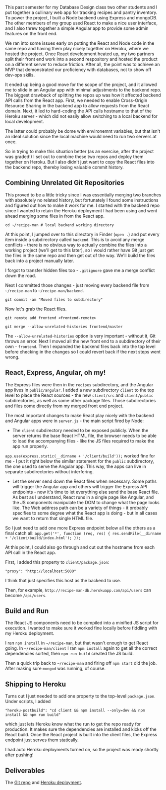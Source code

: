 This past semester for my Database Design class two other students and I put together a cullinary web app for tracking recipes and pantry inventory. To power the project, I built a Node backend using Express and mongoDB. The other members of my group used React to make a nice user interface, and I also threw together a simple Angular app to provide some admin features on the front end.

We ran into some issues early on putting the React and Node code in the same repo and having them play nicely together on Heroku, where we hosted the project. Once React development heated up, my two partners split their front end work into a second respository and hosted the product on a different server to reduce friction. After all, the point was to achieve an MVP that demonstrated our proficiency with databases, not to show off dev-ops skills.

It ended up being a good move for the scope of the project, and it allowed me to slide in an Angular app with minimal adjustments to the backend repo. The biggest drawback of splitting the repos up was how it affected backend API calls from the React app. First, we needed to enable Cross-Origin Resource Sharing in the backend app to allow requests from the React domain. Next, it led to hard-coding the API calls hostname to that of the Heroku server - which did not easily allow switching to a local backend for local development.

The latter could probably be dome with environemnt variables, but that isn't an ideal solution since the local machine would need to run two servers at once.

So in trying to make this situation better (as an exercise, after the project was graded!) I set out to combine these two repos and deploy them together on Heroku. But I also didn't just want to copy the React files into the backend repo, thereby losing valuable commit history.

## Combining Unrelated Git Repositories

This proved to be a little tricky since I was essentially merging two branches with absolutely no related history, but fortunately I found some instructions and figured out how to make it work for me. I started with the backend repo since I wanted to retain the Heroku deployment I had been using and went ahead merging some files in from the React app.

`cd ~/recipe-man # local backend working directory`

At this point, I jumped over to this directory in Finder (`open .`) and put every item inside a subdirectory called `backend`. This is to avoid any merge conflicts - there is no obvious way to actually combine the files into a working project (we'll get to this later), so I would rather have Git just get the files in the same repo and then get out of the way. We'll build the files back into a project manually later.

I forgot to transfer hidden files too - `.gitignore` gave me a merge conflict down the road.

Next I committed those changes - just moving every backend file from `~/recipe-man` to `~/recipe-man/backend`.

`git commit -am "Moved files to subdirectory"`

Now let's grab the React files.

`git remote add frontend <frontend-remote>`

`git merge --allow-unrelated-histories frontend/master`

The `--allow-unrelated-histories` option is very important - without it, Git throws an error. Next I moved all the new front end to a subdirectory of their own - `frontend`. Then I expanded the backend files back into the top level before checking in the changes so I could revert back if the next steps went wrong.

## React, Express, Angular, oh my!

The Express files were then in the `recipes` subdirectory, and the Angular app lives in `public/angular`. I added a new subdirectory `client` to the top level to place the React sources - the new `client/src` and `client/public` subdirectories, as well as some other package files. Those subdirectories and files come directly from my merged front end project.

The most important changes to make React play nicely with the backend and Angular apps were in `server.js` - the main script fired by Node:

* The `client` subdirectory needed to be exposed publicly. When the server returns the base React HTML file, the browser needs to be able to load the accompanying files - like the JS files required to make the app run properly.

`app.use(express.static(__dirname + '/client/build'));` worked fine for me - I put it right below the similar statement for the `public` subdirectory, the one used to serve the Angular app. This way, the apps can live in separate subdirectories without interfering.

* Let the server send down the React files when necessary. Some paths will trigger the Angular app and others will trigger the Express API endpoints - now it's time to let everything else send the base React file. As best as I understand, React runs in a single page like Angular, and the JS components manipulate the DOM to change what the page looks like. The Web address path can be a variety of things - it probably specifies to some degree what the React app is doing - but in all cases we want to return that single HTML file.

So I just need to add one more Express endpoint below all the others as a final catch all:
`app.get('*', function (req, res) {
    res.sendFile(__dirname + '/client/build/index.html');
});`

At this point, I could also go through and cut out the hostname from each API call in the React app.

First, I added this property to `client/package.json`:

`"proxy": "http://localhost:5000"`

I think that just specifies this host as the backend to use.

Then, for example, `http://recipe-man-db.herokuapp.com/api/users` can become `/api/users`.

## Build and Run
The React JS components need to be compiled into a minified JS script for execution. I wanted to make sure it worked fine locally before fiddling with my Heroku deployment.

I ran `npm install` in `~/recipe-man`, but that wasn't enough to get React going. In `~/recipe-man/client` I ran `npm install` again to get all the correct dependencies sorted, then `npm run build` created the JS build.

Then a quick trip back to `~/recipe-man` and firing off `npm start` did the job. After making sure `mongod` was running, of course.

## Shipping to Heroku
Turns out I just needed to add one property to the top-level `package.json`. Under scripts, I added

`"heroku-postbuild": "cd client && npm install --only=dev && npm install && npm run build"`

which just lets Heroku know what the run to get the repo ready for production. It makes sure the dependencies are installed and kicks off the React build. Once the React project is built into the client files, the Express endpoint just serves them statically.

I had auto Heroku deployments turned on, so the project was ready shortly after pushing!

## Deliverables
The [Git repo](https://github.com/jackfrys/recipe-man) and [Heroku deployment](https://recipe-man-db.herokuapp.com).